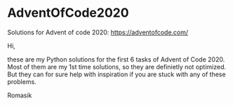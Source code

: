 # AdventOfCode2020
Solutions for Advent of code 2020: https://adventofcode.com/

Hi, 

these are my Python solutions for the first 6 tasks of Advent of Code 2020.  Most of them are my 1st time solutions, so they are definietly not optimized. 
But they can for sure help with inspiration if you are stuck with any of these problems.

Romasik
